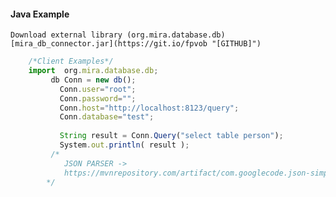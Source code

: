 #### Java Example

	Download external library (org.mira.database.db) 
	[mira_db_connector.jar](https://git.io/fpvob "[GITHUB]")

```js
    /*Client Examples*/
    import  org.mira.database.db;
	     db Conn = new db();
	   	   Conn.user="root";
	   	   Conn.password="";
		   Conn.host="http://localhost:8123/query";
		   Conn.database="test";
		   
		   String result = Conn.Query("select table person");
		   System.out.println( result );
         /*
            JSON PARSER -> 
            https://mvnrepository.com/artifact/com.googlecode.json-simple/json-simple
        */
    
```
